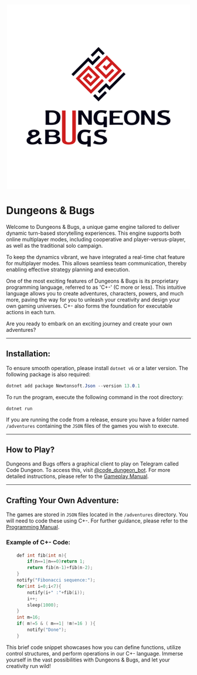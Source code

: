 <div align="center">
    <img src="images/D%26B-14.jpg" alt="Dungeons and Bugs" title="Dungeons and Bugs Logo" width="500" height="500" /> 
</div>

# Dungeons & Bugs
Welcome to Dungeons & Bugs, a unique game engine tailored to deliver dynamic turn-based storytelling experiences. This engine supports both online multiplayer modes, including cooperative and player-versus-player, as well as the traditional solo campaign. 

To keep the dynamics vibrant, we have integrated a real-time chat feature for multiplayer modes. This allows seamless team communication, thereby enabling effective strategy planning and execution.

One of the most exciting features of Dungeons & Bugs is its proprietary programming language, referred to as 'C+-' (C more or less). This intuitive language allows you to create adventures, characters, powers, and much more, paving the way for you to unleash your creativity and design your own gaming universes. C+- also forms the foundation for executable actions in each turn.

Are you ready to embark on an exciting journey and create your own adventures?

---

## Installation:

To ensure smooth operation, please install `dotnet v6` or a later version. The following package is also required:

```c# 
dotnet add package Newtonsoft.Json --version 13.0.1
``` 
To run the program, execute the following command in the root directory:
```
dotnet run
```
If you are running the code from a release, ensure you have a folder named `/adventures` containing the `JSON` files of the games you wish to execute.  

---

## How to Play?    

Dungeons and Bugs offers a graphical client to play on Telegram called Code Dungeon. To access this, visit [@code_dungeon_bot](https://t.me/code_dungeon_bot). For more detailed instructions, please refer to the [Gameplay Manual](). 

---

## Crafting Your Own Adventure:

The games are stored in `JSON` files located in the `/adventures` directory. You will need to code these using C+-. For further guidance, please refer to the [Programming Manual]().  

### Example of C+- Code:
```c++
    def int fib(int n){
        if(n==1|n==0)return 1;
        return fib(n-1)+fib(n-2);
    }
    notify("Fibonacci sequence:");
    for(int i=0;i<7){
        notify(i+" :"+fib(i));
        i++;
        sleep(1000);
    }  
    int m=16;
    if( m!=5 & ( m==1| !m!=16 ) ){
        notify("Done");
    }
```
This brief code snippet showcases how you can define functions, utilize control structures, and perform operations in our C+- language. Immerse yourself in the vast possibilities with Dungeons & Bugs, and let your creativity run wild!
